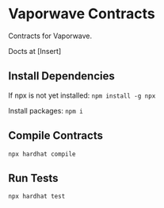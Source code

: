 # Vaporwave Contracts
Contracts for Vaporwave.

Docts at [Insert]

## Install Dependencies
If npx is not yet installed:
`npm install -g npx`

Install packages:
`npm i`

## Compile Contracts
`npx hardhat compile`

## Run Tests
`npx hardhat test`